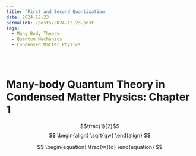```yaml
---
title: 'First and Second Quantization'
date: 2024-12-23
permalink: /posts/2024-12-23-post
tags:
  - Many Body Theory
  - Quantum Mechanics
  - Condensed Matter Physics


---
```




Many-body Quantum Theory in Condensed Matter Physics: Chapter 1
=====

$$\frac{1}{2}$$
$$
 \begin{align}
 \sqrt{qw}
 \end{align} 
$$

$$
\begin{equation}
\frac{w}{d}
\end{equation}
$$

